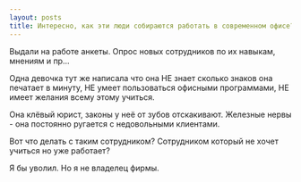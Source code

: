```yaml
---
layout: posts
title: Интересно, как эти люди собираются работать в современном офисе?
---
```


Выдали на работе анкеты. Опрос новых сотрудников по их навыкам, мнениям и пр...

Одна девочка тут же написала что она НЕ знает сколько знаков она печатает в минуту, НЕ умеет пользоваться офисными программами, НЕ имеет желания всему этому учиться.

Она клёвый юрист, законы у неё от зубов отскакивают. Железные нервы - она постоянно ругается с недовольными клиентами.

Вот что делать с таким сотрудником? Сотрудником который не хочет учиться но уже работает? 

Я бы уволил. Но я не владелец фирмы.
